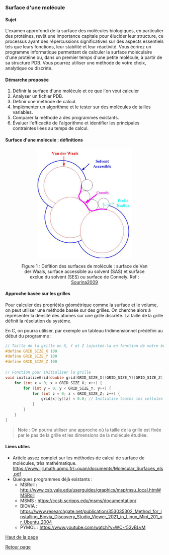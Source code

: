 ### Surface d'une molécule

#### Sujet
L'examen approfondi de la surface des molécules biologiques, en particulier des protéines, revêt une importance capitale pour élucider leur structure, ce processus ayant des répercussions significatives sur des aspects essentiels tels que leurs fonctions, leur stabilité et leur réactivité. Vous écrirez un programme informatique permettant de calculer la surface moléculaire d'une protéine ou, dans un premier temps d'une petite molécule, à partir de sa structure PDB. Vous pourrez utiliser une méthode de votre choix, analytique ou discrète.

#### Démarche proposée
1. Définir la surface d'une molécule et ce que l'on veut calculer
2. Analyser un fichier PDB.
3. Définir une méthode de calcul.
4. Implémenter un algorithme et le tester sur des molécules de tailles variables.
5. Comparer la méthode à des programmes existants.
6. Évaluer l'efficacité de l'algorithme et identifier les principales contraintes liées au temps de calcul.

#### Surface d'une molécule : définitions

<figure align="center"><div style="text-align:center; width:300px;margin: 0 auto">

![Legende](figures/surfaces_def.png)
</div><figcaption>Figure 1 : Défition des surfaces de molécule : surface de Van der Waals, surface accessible au solvent (SAS) et surface exclue du solvent (SES) ou surface de Connely. Ref : <a href="https://doi.org/10.1007/978-3-642-03270-7_8">Sourina2009</a></figcaption></figure>

#### Approche basée sur les grilles
Pour calculer des propriétés géométrique comme la surface et le volume, on peut utiliser une méthode basée sur des grilles. On cherche alors à représenter la densité des atomes sur une grille discrète. La taille de la grille définit la résolution du système.

En C, on pourra utiliser, par exemple un tableau tridimensionnel prédéfini au début du programme :

```C
// Taille de la grille en X, Y et Z (ajustez-la en fonction de votre besoin)
#define GRID_SIZE_X 100
#define GRID_SIZE_Y 100
#define GRID_SIZE_Z 100

// Fonction pour initialiser la grille
void initializeGrid(double grid[GRID_SIZE_X][GRID_SIZE_Y][GRID_SIZE_Z]) {
    for (int x = 0; x < GRID_SIZE_X; x++) {
        for (int y = 0; y < GRID_SIZE_Y; y++) {
            for (int z = 0; z < GRID_SIZE_Z; z++) {
                grid[x][y][z] = 0.0; // Initialise toutes les cellules à 0
            }
        }
    }
}
```

> Note : On pourra utiliser une approche où la taille de la grille est fixée par le pas de la grille et les dimensions de la molécule étudiée.

#### Liens utiles
- Article assez complet sur les méthodes de calcul de surface de molécules, très mathématique. https://www.ljll.math.upmc.fr/~quan/documents/Molecular_Surfaces_els.pdf
- Quelques programmes déjà existants :
   - MSRoll : http://www.csb.yale.edu/userguides/graphics/msp/msu_local.html#MSRoll
   - MSMS : https://ccsb.scripps.edu/msms/documentation/
   - BIOVIA : https://www.researchgate.net/publication/353035302_Method_for_installing_Biovia_Discovery_Studio_Viewer_2021_in_Linux_Mint_201_or_Ubuntu_2004
   - PYMOL : https://www.youtube.com/watch?v=WC-r53vBLvM

[Haut de la page](#surface-dune-molécule)

[Retour page](/projets_informatiques/sujets_AH.md#projets-informatiques-chimie-paris-proposé-par-arthur-hardiagon)